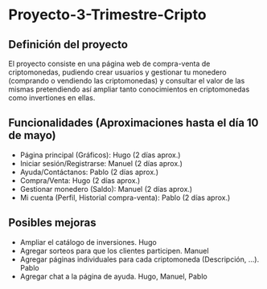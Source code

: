 # Proyecto-3-Trimestre-Cripto

## Definición del proyecto
El proyecto consiste en una página web de compra-venta de criptomonedas, pudiendo crear usuarios y gestionar tu monedero (comprando o vendiendo las criptomonedas) y consultar el valor de las mismas pretendiendo así ampliar tanto conocimientos en criptomonedas como invertiones en ellas.

## Funcionalidades (Aproximaciones hasta el día 10 de mayo)
- Página principal (Gráficos): Hugo (2 días aprox.)
- Iniciar sesión/Registrarse: Manuel (2 días aprox.)
- Ayuda/Contáctanos: Pablo (2 días aprox.)
- Compra/Venta: Hugo (2 días aprox.)
- Gestionar monedero (Saldo): Manuel (2 días aprox.)
- Mi cuenta (Perfil, Historial compra-venta): Pablo (2 días aprox.)

## Posibles mejoras
- Ampliar el catálogo de inversiones. Hugo
- Agregar sorteos para que los clientes participen. Manuel
- Agregar páginas individuales para cada criptomoneda (Descripción, ...). Pablo
- Agregar chat a la página de ayuda. Hugo, Manuel, Pablo
